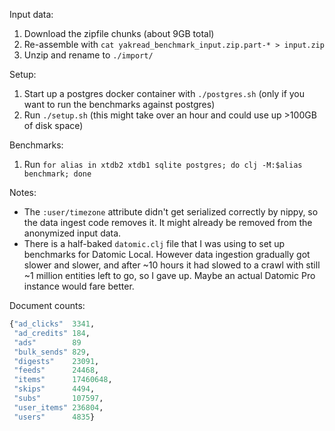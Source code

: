 Input data:

1. Download the zipfile chunks (about 9GB total)
2. Re-assemble with `cat yakread_benchmark_input.zip.part-* > input.zip`
3. Unzip and rename to `./import/`

Setup:

1. Start up a postgres docker container with `./postgres.sh` (only if you want to run the benchmarks
   against postgres)
2. Run `./setup.sh` (this might take over an hour and could use up >100GB of disk space)

Benchmarks:

1. Run `for alias in xtdb2 xtdb1 sqlite postgres; do clj -M:$alias benchmark; done`

Notes:

- The `:user/timezone` attribute didn't get serialized correctly by nippy, so the data ingest code
  removes it. It might already be removed from the anonymized input data.
- There is a half-baked `datomic.clj` file that I was using to set up benchmarks for Datomic Local.
  However data ingestion gradually got slower and slower, and after ~10 hours it had slowed to a
  crawl with still ~1 million entities left to go, so I gave up. Maybe an actual Datomic Pro
  instance would fare better.


Document counts:
```clojure
{"ad_clicks"  3341,
 "ad_credits" 184,
 "ads"        89
 "bulk_sends" 829,
 "digests"    23091,
 "feeds"      24468,
 "items"      17460648,
 "skips"      4494,
 "subs"       107597,
 "user_items" 236804,
 "users"      4835}
```
